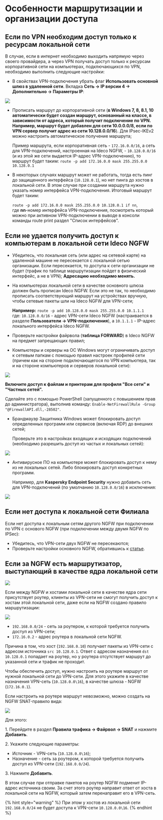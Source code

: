 # Особенности маршрутизации и организации доступа

## Если по VPN необходим доступ только к ресурсам локальной сети

В случае, если в интернет необходимо выходить напрямую через своего провайдера, а через VPN получать доступ только к ресурсам корпоративной сети на компьютерах, подключающихся по VPN, необходимо выполнить следующие настройки:

* В свойствах VPN-подключения убрать флаг **Использовать основной шлюз в удаленной сети**. Вкладка **Сеть -> IP версии 4 -> Дополнительно -> Параметры IP**:

![](/.gitbook/assets/features3.png)

* Прописать маршрут до корпоративной сети (**в Windows 7, 8, 8.1, 10 автоматически будет создан маршрут, основанный на классе, в зависимости от адреса, который получит подключение по VPN. Например, маршрут будет добавлен для сети 10.0.0.0/8, если по VPN сервер получит адрес из сети 10.128.0.0/16**). Для IPsec-IKEv2 можно настроить автоматическое получение маршрута;

    Пример маршрута, если корпоративная сеть - `172.16.0.0/16`, а сеть для VPN-подключений, настроенная на Ideco NGFW, - `10.128.0.0/16` (и из этой же сети выдается IP-адрес VPN-подключению), то маршрут будет таким: `route -p add 172.16.0.0 mask 255.255.0.0 10.128.0.1`
* В некоторых случаях маршрут может не работать, тогда есть пинг до защищенного интерфейса (`10.128.0.1`), но нет пинга до хостов в локальной сети. В этом случае при создании маршрута нужно указать номер интерфейса VPN-подключения. Итоговый маршрут будет таким:

    `route -p add 172.16.0.0 mask 255.255.0.0 10.128.0.1 if nn`,\
    где **nn**-номер интерфейса VPN-подключения, посмотреть который можно при активном VPN-подключении в выводе в консоли команды route print раздел "Список интерфейсов".

## Если не удается получить доступ к компьютерам в локальной сети Ideco NGFW

* Убедитесь, что локальная сеть (или адрес на сетевой карте) на удаленной машине не пересекается с локальной сетью организации. Если пересекается, то доступа к сети организации не будет (трафик по таблице маршрутизации пойдет в физический интерфейс, а не в VPN); **Адресацию необходимо менять.**
* На компьютерах локальной сети в качестве основного шлюза должен быть прописан Ideco NGFW. Если это не так, то необходимо прописать соответствующий маршрут на устройствах вручную, чтобы сетевые пакеты шли на Ideco NGFW для VPN-сети;

    **Например:** `route -p add 10.128.0.0 mask 255.255.0.0 10.1.1.1` \
    где: `10.128.0.0/16` - адрес VPN-сети Ideco NGFW (настраивается в разделе **Пользователи -> VPN-подключения**), а `10.1.1.1` - IP-адрес локального интерфейса Ideco NGFW.
* Проверьте настройки файрвола (**таблица FORWARD**) в Ideco NGFW на предмет запрещающих правил;
* Компьютеры и серверы на ОС Windows могут ограничивать доступ к сетевым папкам с помощью правил настроек профилей сети (причем как на стороне подключающегося по VPN компьютера, так и на стороне компьютеров и серверов локальной сети):

![](/.gitbook/assets/features.png)

**Включите доступ к файлам и принтерам для профиля "Все сети" и "Частных сетей".**

Сделайте это с помощью PowerShell (запущенного с повышением прав до администратора), выполнив команду: `Enable-NetFirewallRule -Group "@FirewallAPI.dll,-28502"`.

* Брандмауэр Защитника Windows может блокировать доступ определенных программ или сервисов (включая RDP) до внешних сетей;

    Проверьте это в настройках входящих и исходящих подключений (необходимо разрешить доступ из частых и локальных сетей):

![](/.gitbook/assets/features1.png)

* Антивирусное ПО на компьютере может блокировать доступ к нему из не локальных сетей. Либо блокировать доступ конкретных программ.

    Например, для **Kaspersky Endpoint Security** нужно добавить сеть для VPN-подключений (по умолчанию `10.128.0.0/16`) в исключения:

![](/.gitbook/assets/features2.jpg)

## Если нет доступа к локальной сети Филиала
Если нет доступа к локальным сетям другого NGFW при подключении пo VPN c основого NGFW (при подключении между двумя NGFW по IPSec):

* Убедитесь, что VPN-сети двух NGFW не пересекаются;
* Проверьте настройки основного NGFW, обратившись к [статье](/settings/services/ipsec/site-to-site/ipsec-utm-to-utm-tunnel.md).

## Если за NGFW есть маршрутизатор, выступающий в качестве ядра локальной сети

![](/.gitbook/assets/features6-ngfw.png)

Если между NGFW и хостами локальной сети в качестве ядра сети присутствует роутер, клиенты из VPN-сети не смогут получить доступ к хостам этой локальной сети, даже если на NGFW создано правило маршрутизации:

![](/.gitbook/assets/routing10.png)

* `192.168.0.0/24` - сеть за роутером, к которой требуется получить доступ из VPN-сети;
* `172.16.0.2` - адрес роутера в локальной сети NGFW.

Причина в том, что хост (`192.168.0.10`) получает пакеты из VPN-сети с адресом источника `src 10.128.0.1`. Ответ с адресом назначения `dst 10.128.0.1` попадает на роутер, но у роутера отсутствует маршрут до указанной сети и трафик не проходит.

Чтобы обеспечить доступ, нужно настроить на роутере маршрут от нужной локальной сети до VPN-сети. Для этого укажите в качестве назначения VPN-сеть (`10.128.0.0\16`), в качестве шлюза - NGFW (`172.16.0.1`).

Если настроить на роутере маршрут невозможно, можно создать на NGFW SNAT-правило вида:

![](/.gitbook/assets/firewall13.png)

Для этого:

1\. Перейдите в раздел **Правила трафика -> Файрвол -> SNAT** и нажмите **Добавить**.

2\. Укажите следующие параметры:

* Источник - VPN-сеть (`10.128.0.0\16`);
* Назначение - сеть за роутером, к которой требуется получить доступ из VPN-сети (`192.168.0.0/24`).

3\. Нажмите **Добавить**.

В этом случае при отправке пакетов на роутер NGFW подменит IP-адрес источника своим. За счет этого роутер направит ответ от хоста в локальной сети на NGFW, который затем перенаправит его в VPN-сеть. 

{% hint style="warning" %}
При этом у хостов из локальной сети `192.168.0.0/24` не будет доступа к VPN-сети `10.128.0.0\16`.
{% endhint %}
